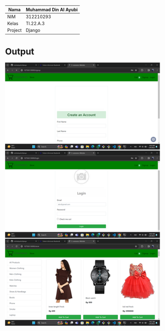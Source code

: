 | Nama      | Muhammad Din Al Ayubi |
| ----------- | ----------- |
| NIM     | 312210293       |
| Kelas   | TI.22.A.3        |
| Project   | Django        |

# Output
![gambar](django/2.png)
![gambar](django/3.png)
![gambar](django/1.png)
